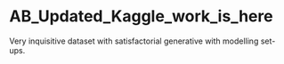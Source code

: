 # AB_Updated_Kaggle_work_is_here
Very inquisitive dataset with satisfactorial generative with modelling set-ups.
